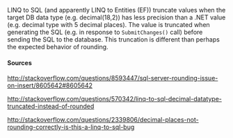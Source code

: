 LINQ to SQL (and apparently LINQ to Entities (EF)) truncate values when the target DB data type (e.g. decimal(18,2)) has less precision than a .NET value (e.g. decimal type with 5 decimal places). The value is truncated when generating the SQL (e.g. in response to ```SubmitChanges()``` call) before sending the SQL to the database.  This truncation is different than perhaps the expected behavior of rounding.

#### Sources

http://stackoverflow.com/questions/8593447/sql-server-rounding-issue-on-insert/8605642#8605642

http://stackoverflow.com/questions/570342/linq-to-sql-decimal-datatype-truncated-instead-of-rounded

http://stackoverflow.com/questions/2339806/decimal-places-not-rounding-correctly-is-this-a-linq-to-sql-bug